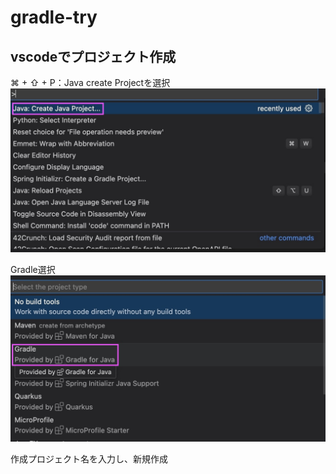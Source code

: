 # gradle-try

## vscodeでプロジェクト作成
⌘ + ⇧ + P：Java create Projectを選択
![alt text](4962A51F-3910-44F1-AF26-528D13DBF094_1_201_a.jpeg)

Gradle選択
![alt text](17D8D690-8B74-46B9-B0E8-2163D5C4CDD9_1_201_a.jpeg)

作成プロジェクト名を入力し、新規作成
